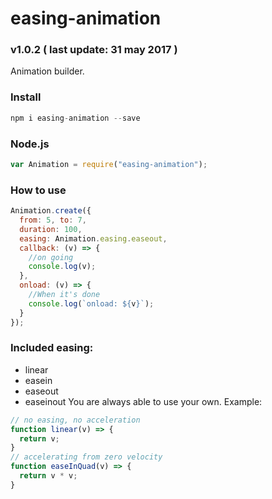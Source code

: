 # easing-animation
### v1.0.2 ( last update: 31 may 2017 )

Animation builder.

### Install
```javascript
npm i easing-animation --save
```

### Node.js
```javascript
var Animation = require("easing-animation");
```

### How to use
```javascript
Animation.create({
  from: 5, to: 7,
  duration: 100,
  easing: Animation.easing.easeout,
  callback: (v) => {
    //on going
    console.log(v);
  },
  onload: (v) => {
    //When it's done
    console.log(`onload: ${v}`);
  }
});
```

### Included easing:
* linear
* easein
* easeout
* easeinout
You are always able to use your own. Example:
```javascript
// no easing, no acceleration
function linear(v) => {
  return v;
}
// accelerating from zero velocity
function easeInQuad(v) => {
  return v * v;
}
```